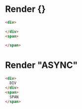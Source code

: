 # Render {}
```html
<div>
  ‍
</div>
<span>
  ‍
</span>
```


# Render "ASYNC"
```html
<div>
  DIV
</div>
<span>
  SPAN
</span>
```